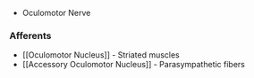 - Oculomotor Nerve
### Afferents
- [[Oculomotor Nucleus]] - Striated muscles
- [[Accessory Oculomotor Nucleus]] - Parasympathetic fibers